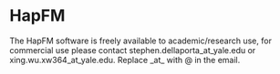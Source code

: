 # HapFM

The HapFM software is freely available to academic/research use, for commercial use please contact stephen.dellaporta_at_yale.edu or xing.wu.xw364_at_yale.edu. Replace \_at\_ with @ in the email. 
